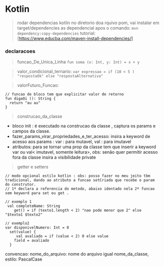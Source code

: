 # Kotlin

> rodar dependencias kotlin no diretorio doa rquivo pom, vai instalar em target/dependencies as dependencial apos o comando:
```mvn dependency:copy-dependencies```
tutorial: [https://www.educba.com/maven-install-dependencies/]

### declaracoes
> funcao_De_Unica_Linha
```fun soma (x: Int, y: Int) = x + y```

> valor_condicional_ternario:
```var expressao = if (10 < 5 ) "respostaOk" else "respostaAlternativa"```

> valorFuturo_Funcao:
```
// funcao de bloco tem que explicitar valor de retorno
fun digaOi (): String {
  return "au au"
}
```
> construcao_da_classe
- bloco init : é executado na construcao da classe , captura os params e campos da classe.
- fazer_params_virar_propriedades_e_ter_acesso: insira a keyword de acesso aos params : var : para mutavel, val : para imutavel
- atributos: para se tornar uma prop da classe tem que inserir a keyword var<mutavel permite escrita> ou val< imutavel, somente leitura>, obs: senão quer permitir acesso fora da classe insira a visibilidade private


> getter e setters
```
// modo opcional estilo kotlin : obs: posso fazer no meu jeito tbm tradicional, dando ao atributo a funcao setCriada que recebe o param do construtor.
// 1º declara a referencia do metodo, abaixo identado nela 2º funcao sem keyword para set ou get .

// exemplo 1
 val completeName: String
    get() = if (texto1.length < 2) "nao pode menor que 2" else "$texto1 $texto2"

// exemplo2
var disponivelNumero: Int = 0
  set(value) {
     val avaliado = if (value < 2) 0 else value
    field = avaliado
  }
```

convencao:
nome_do_arquivo: nome do arquivo igual nome_da_classe, estilo: PascalCase

